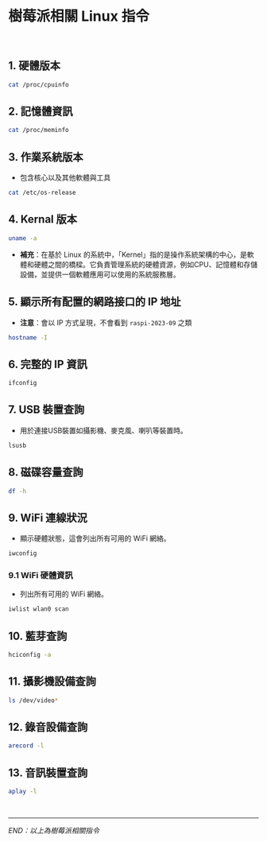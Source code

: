 # 樹莓派相關 Linux 指令

</br>

## 1. 硬體版本

```bash
cat /proc/cpuinfo
```

## 2. 記憶體資訊

```bash
cat /proc/meminfo
```

## 3. 作業系統版本

- 包含核心以及其他軟體與工具

```bash
cat /etc/os-release
```

## 4. Kernal 版本

```bash
uname -a
```

- **補充**：在基於 Linux 的系統中，「Kernel」指的是操作系統架構的中心，是軟體和硬體之間的橋樑。它負責管理系統的硬體資源，例如CPU、記憶體和存儲設備，並提供一個軟體應用可以使用的系統服務層。

## 5. 顯示所有配置的網路接口的 IP 地址

- **注意**：會以 IP 方式呈現，不會看到 `raspi-2023-09` 之類

```bash
hostname -I
```

## 6. 完整的 IP 資訊

```bash
ifconfig
```

## 7. USB 裝置查詢

- 用於連接USB裝置如攝影機、麥克風、喇叭等裝置時。

```bash
lsusb
```

## 8. 磁碟容量查詢

```bash
df -h
```

## 9. WiFi 連線狀況

- 顯示硬體狀態，這會列出所有可用的 WiFi 網絡。

```bash
iwconfig
```

### 9.1 WiFi 硬體資訊

- 列出所有可用的 WiFi 網絡。

```bash
iwlist wlan0 scan
```

## 10. 藍芽查詢

```bash
hciconfig -a
```

## 11. 攝影機設備查詢

```bash
ls /dev/video*
```

## 12. 錄音設備查詢

```bash
arecord -l
```

## 13. 音訊裝置查詢

```bash
aplay -l
```

</br>

---

_END：以上為樹莓派相關指令_